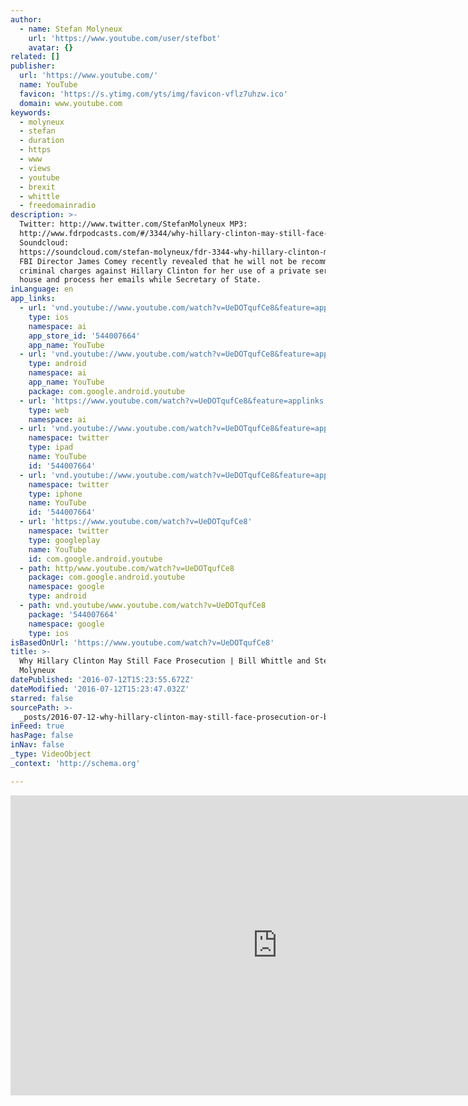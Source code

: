 ```yaml
---
author:
  - name: Stefan Molyneux
    url: 'https://www.youtube.com/user/stefbot'
    avatar: {}
related: []
publisher:
  url: 'https://www.youtube.com/'
  name: YouTube
  favicon: 'https://s.ytimg.com/yts/img/favicon-vflz7uhzw.ico'
  domain: www.youtube.com
keywords:
  - molyneux
  - stefan
  - duration
  - https
  - www
  - views
  - youtube
  - brexit
  - whittle
  - freedomainradio
description: >-
  Twitter: http://www.twitter.com/StefanMolyneux MP3:
  http://www.fdrpodcasts.com/#/3344/why-hillary-clinton-may-still-face-prosecution-bill-whittle-and-stefan-molyneux
  Soundcloud:
  https://soundcloud.com/stefan-molyneux/fdr-3344-why-hillary-clinton-may-still-face-prosecution-bill-whittle-and-stefan-molyneux
  FBI Director James Comey recently revealed that he will not be recommending
  criminal charges against Hillary Clinton for her use of a private server to
  house and process her emails while Secretary of State.
inLanguage: en
app_links:
  - url: 'vnd.youtube://www.youtube.com/watch?v=UeDOTqufCe8&feature=applinks'
    type: ios
    namespace: ai
    app_store_id: '544007664'
    app_name: YouTube
  - url: 'vnd.youtube://www.youtube.com/watch?v=UeDOTqufCe8&feature=applinks'
    type: android
    namespace: ai
    app_name: YouTube
    package: com.google.android.youtube
  - url: 'https://www.youtube.com/watch?v=UeDOTqufCe8&feature=applinks'
    type: web
    namespace: ai
  - url: 'vnd.youtube://www.youtube.com/watch?v=UeDOTqufCe8&feature=applinks'
    namespace: twitter
    type: ipad
    name: YouTube
    id: '544007664'
  - url: 'vnd.youtube://www.youtube.com/watch?v=UeDOTqufCe8&feature=applinks'
    namespace: twitter
    type: iphone
    name: YouTube
    id: '544007664'
  - url: 'https://www.youtube.com/watch?v=UeDOTqufCe8'
    namespace: twitter
    type: googleplay
    name: YouTube
    id: com.google.android.youtube
  - path: http/www.youtube.com/watch?v=UeDOTqufCe8
    package: com.google.android.youtube
    namespace: google
    type: android
  - path: vnd.youtube/www.youtube.com/watch?v=UeDOTqufCe8
    package: '544007664'
    namespace: google
    type: ios
isBasedOnUrl: 'https://www.youtube.com/watch?v=UeDOTqufCe8'
title: >-
  Why Hillary Clinton May Still Face Prosecution | Bill Whittle and Stefan
  Molyneux
datePublished: '2016-07-12T15:23:55.672Z'
dateModified: '2016-07-12T15:23:47.032Z'
starred: false
sourcePath: >-
  _posts/2016-07-12-why-hillary-clinton-may-still-face-prosecution-or-bill-whittl.md
inFeed: true
hasPage: false
inNav: false
_type: VideoObject
_context: 'http://schema.org'

---
```

<iframe src="https://cdn.embedly.com/widgets/media.html?src=https%3A%2F%2Fwww.youtube.com%2Fembed%2FUeDOTqufCe8%3Ffeature%3Doembed&amp;url=http%3A%2F%2Fwww.youtube.com%2Fwatch%3Fv%3DUeDOTqufCe8&amp;image=https%3A%2F%2Fi.ytimg.com%2Fvi%2FUeDOTqufCe8%2Fhqdefault.jpg&amp;key=b7d04c9b404c499eba89ee7072e1c4f7&amp;type=text%2Fhtml&amp;schema=youtube" width="854" height="480" scrolling="no" frameborder="0" allowfullscreen="" style=""></iframe>